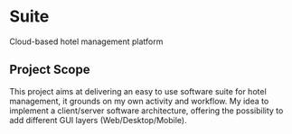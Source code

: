 Suite
=====

Cloud-based hotel management platform

Project Scope
-------------

This project aims at delivering an easy to use software suite for hotel management, it grounds on my own activity and workflow.
My idea to implement a client/server software architecture, offering the possibility to add different GUI layers (Web/Desktop/Mobile).